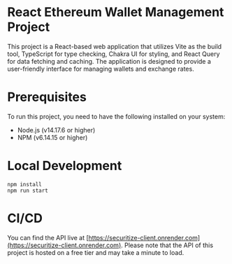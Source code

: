 # React Ethereum Wallet Management Project

This project is a React-based web application that utilizes Vite as the build tool, TypeScript for type checking, Chakra UI for styling, and React Query for data fetching and caching. The application is designed to provide a user-friendly interface for managing wallets and exchange rates.

# Prerequisites

To run this project, you need to have the following installed on your system:

-   Node.js (v14.17.6 or higher)
-   NPM (v6.14.15 or higher)

# Local Development

```
npm install
npm run start
```

# CI/CD

You can find the API live at [https://securitize-client.onrender.com](https://securitize-client.onrender.com). Please note that the API of this project is hosted on a free tier and may take a minute to load.
